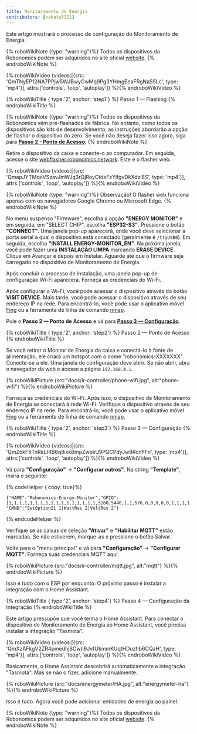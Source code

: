 ```yaml
---
title: Monitoramento de Energia
contributors: [nakata5321]
---
```

Este artigo mostrará o processo de configuração do Monitoramento de Energia.

{% roboWikiNote {type: "warning"}%} Todos os dispositivos da Robonomics podem ser adquiridos no site oficial [website](https://robonomics.network/devices/).
{% endroboWikiNote %}

{% roboWikiVideo {videos:[{src: 'QmTNyEP12NA7PPjw5WJBwyGwMq9Pg3YHmgEeaFRgNaS5Lc', type: 'mp4'}],  attrs:['controls', 'loop', 'autoplay']} %}{% endroboWikiVideo %}

{% roboWikiTitle { type:'2', anchor: 'step1'} %} Passo 1 — Flashing {% endroboWikiTitle %}

{% roboWikiNote {type: "warning"}%} Todos os dispositivos da Robonomics vêm pré-flashados de fábrica. No entanto, como todos os dispositivos são kits de desenvolvimento, as instruções abordarão a opção de flashar o dispositivo do zero. Se você não deseja fazer isso agora, siga para [**Passo 2 - Ponto de Acesso**](/docs/ir-controller/#step2).
{% endroboWikiNote %}

Retire o dispositivo da caixa e conecte-o ao computador. Em seguida, acesse o site [webflasher.robonomics.network](https://webflasher.robonomics.network/). Este é o flasher web.

{% roboWikiVideo {videos:[{src: 'QmapJYTMqxVSzavJmWJg3rQjRoyCtdeFzYifgvDkXdzi8S', type: 'mp4'}], attrs:['controls', 'loop', 'autoplay']} %}{% endroboWikiVideo %}

{% roboWikiNote {type: "warning"}%} Observação! O flasher web funciona apenas com os navegadores Google Chrome ou Microsoft Edge.
{% endroboWikiNote %}

No menu suspenso "Firmware", escolha a opção **"ENERGY MONITOR"** e em seguida, em "SELECT CHIP", escolha **"ESP32-S3"**. Pressione o botão **"CONNECT"**.
Uma janela pop-up aparecerá, onde você deve selecionar a porta serial à qual o dispositivo está conectado (geralmente é `/ttyUSB0`). Em seguida, escolha **"INSTALL ENERGY-MONITOR_EN"**.
Na próxima janela, você pode fazer uma **INSTALAÇÃO LIMPA** marcando **ERASE DEVICE**. Clique em Avançar e depois em Instalar. Aguarde até que o firmware seja carregado no dispositivo de Monitoramento de Energia.

Após concluir o processo de instalação, uma janela pop-up de configuração Wi-Fi aparecerá. Forneça as credenciais do Wi-Fi.

Após configurar o Wi-Fi, você pode acessar o dispositivo através do botão **VISIT DEVICE**. Mais tarde, você pode acessar o dispositivo através de seu endereço IP na rede. Para encontrá-lo, você pode usar o aplicativo móvel [Fing](https://www.fing.com/products) ou a
ferramenta de linha de comando [nmap](https://vitux.com/find-devices-connected-to-your-network-with-nmap/).

Pule o **Passo 2 — Ponto de Acesso** e vá para [**Passo 3 — Configuração**](/docs/ir-controller/#step3).

{% roboWikiTitle { type:'2', anchor: 'step2'} %} Passo 2 — Ponto de Acesso {% endroboWikiTitle %}

Se você retirar o Monitor de Energia da caixa e conectá-lo à fonte de alimentação, ele criará um hotspot com o nome "robonomics-XXXXXXX". Conecte-se a ele. Uma janela de configuração deve abrir. Se não abrir, abra o navegador da web e acesse a página `192.168.4.1`.

{% roboWikiPicture {src:"docs/ir-controller/phone-wifi.jpg", alt:"phone-wifi"} %}{% endroboWikiPicture %}

Forneça as credenciais do Wi-Fi. Após isso, o dispositivo de Monitoramento de Energia se conectará à rede Wi-Fi. Verifique o dispositivo através de seu endereço IP na rede. Para encontrá-lo, você pode usar o aplicativo móvel [Fing](https://www.fing.com/products) ou a
ferramenta de linha de comando [nmap](https://vitux.com/find-devices-connected-to-your-network-with-nmap/).

{% roboWikiTitle { type:'2', anchor: 'step3'} %} Passo 3 — Configuração {% endroboWikiTitle %}

{% roboWikiVideo {videos:[{src: 'QmZokF8TnReLt4B6q8ixkBmpZwpiiU9PQCPdyJw9RcnYFn', type: 'mp4'}], attrs:['controls', 'loop', 'autoplay']} %}{% endroboWikiVideo %}

Vá para **"Configuração"** -> **"Configurar outros"**. Na string **"Template"**, insira o seguinte:

{% codeHelper { copy: true}%}

```shell
{"NAME":"Robonomics-Energy-Monitor","GPIO":[1,1,1,1,1,1,1,1,1,1,1,1,1,1,1,1,1,3200,5440,1,1,576,0,0,0,0,0,1,1,1,1,1,1,1,1,1,1,1],"FLAG":0,"BASE":1, "CMND":"SetOption21 1|WattRes 2|VoltRes 2"}
```

{% endcodeHelper %}

Verifique se as caixas de seleção **"Ativar"** e **"Habilitar MQTT"** estão marcadas. Se não estiverem, marque-as e pressione o botão Salvar.

Volte para o "menu principal" e vá para **"Configuração"** -> **"Configurar MQTT"**.
Forneça suas credenciais MQTT aqui:

{% roboWikiPicture {src:"docs/ir-controller/mqtt.jpg", alt:"mqtt"} %}{% endroboWikiPicture %}

Isso é tudo com o ESP por enquanto. O próximo passo é instalar a integração com o Home Assistant.

{% roboWikiTitle { type:'2', anchor: 'step4'} %} Passo 4 — Configuração da Integração {% endroboWikiTitle %}

Este artigo pressupõe que você tenha o Home Assistant. Para conectar o dispositivo de Monitoramento de Energia ao Home Assistant, você precisa instalar a integração "Tasmota".

{% roboWikiVideo {videos:[{src: 'QmXzAFkgV2ZR4pmedhjSCwh9JvfUkmmKUqtHDuzhb6CQaH', type: 'mp4'}],  attrs:['controls', 'loop', 'autoplay']} %}{% endroboWikiVideo %}

Basicamente, o Home Assistant descobrirá automaticamente a integração "Tasmota". Mas se não o fizer, adicione manualmente.

{% roboWikiPicture {src:"docs/energymeter/HA.jpg", alt:"energymeter-ha"} %}{% endroboWikiPicture %}

Isso é tudo. Agora você pode adicionar entidades de energia ao painel.

{% roboWikiNote {type: "warning"}%} Todos os dispositivos da Robonomics podem ser adquiridos no site oficial [website](https://robonomics.network/devices/).
{% endroboWikiNote %}